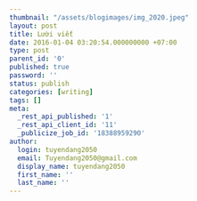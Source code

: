 ```yaml
---
thumbnail: "/assets/blogimages/img_2020.jpeg"
layout: post
title: Lười viết 
date: 2016-01-04 03:20:54.000000000 +07:00
type: post
parent_id: '0'
published: true
password: ''
status: publish
categories: [writing]
tags: []
meta:
  _rest_api_published: '1'
  _rest_api_client_id: '11'
  _publicize_job_id: '18388959290'
author:
  login: tuyendang2050
  email: Tuyendang2050@gmail.com
  display_name: tuyendang2050
  first_name: ''
  last_name: ''
---
```

<a href="https://forever19n21.files.wordpress.com/2016/01/img_2020.jpeg"></a>

